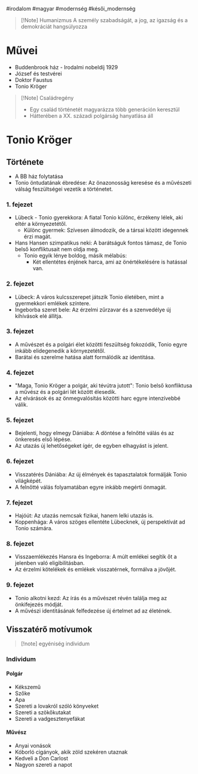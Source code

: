 #irodalom #magyar #modernség #késői_modernség 

>[!Note] Humanizmus
> A személy szabadságát, a jog, az igazság és a demokráciát hangsúlyozza
# Művei
-  Buddenbrook ház - Irodalmi nobeldíj 1929
- József és testvérei
- Doktor Faustus
- Tonio Kröger

> [!Note] Családregény
>- Egy család történetét magyarázza több generáción keresztül 
>- Hátterében a XX. századi polgárság hanyatlása áll

# Tonio Kröger
## Története
- A BB ház folytatása
- Tonio öntudatának ébredése: Az önazonosság keresése és a művészeti válság feszültségei vezetik a történetet.
### 1. fejezet
- Lübeck - Tonio gyerekkora: A fiatal Tonio különc, érzékeny lélek, aki eltér a környezetétől.
	- Különc gyermek: Szívesen álmodozik, de a társai között idegennek érzi magát.
- Hans Hansen szimpatikus neki: A barátságuk fontos támasz, de Tonio belső konfliktusait nem oldja meg.
	- Tonio egyik lénye boldog, másik mélabús: 
		- Két ellentétes énjének harca, ami az önértékelésére is hatással van.
### 2. fejezet
- Lübeck: A város kulcsszerepet játszik Tonio életében, mint a gyermekkori emlékek színtere.
- Ingeborba szeret bele: Az érzelmi zűrzavar és a szenvedélye új kihívások elé állítja.
### 3. fejezet
- A művészet és a polgári élet közötti feszültség fokozódik, Tonio egyre inkább elidegenedik a környezetétől.
- Barátai és szerelme hatása alatt formálódik az identitása.
### 4. fejezet
- "Maga, Tonio Kröger a polgár, aki tévútra jutott": Tonio belső konfliktusa a művész és a polgári lét között élesedik.
- Az elvárások és az önmegvalósítás közötti harc egyre intenzívebbé válik.
### 5. fejezet
- Bejelenti, hogy elmegy Dániába: A döntése a felnőtté válás és az önkeresés első lépése.
- Az utazás új lehetőségeket ígér, de egyben elhagyást is jelent.
### 6. fejezet
- Visszatérés Dániába: Az új élmények és tapasztalatok formálják Tonio világképét.
- A felnőtté válás folyamatában egyre inkább megérti önmagát.
### 7. fejezet
- Hajóút: Az utazás nemcsak fizikai, hanem lelki utazás is.
- Koppenhága: A város szöges ellentéte Lübecknek, új perspektívát ad Tonio számára.
### 8. fejezet
- Visszaemlékezés Hansra és Ingeborra: A múlt emlékei segítik őt a jelenben való eligibilitásban.
- Az érzelmi kötelékek és emlékek visszatérnek, formálva a jövőjét.
### 9. fejezet
- Tonio alkotni kezd: Az írás és a művészet révén találja meg az önkifejezés módját.
- A művészi identitásának felfedezése új értelmet ad az életének.
## Visszatérő motívumok
>[!note] egyéniség
>individum

### Individum
#### Polgár
- Kékszemű
- Szőke
- Apa
- Szereti a lovakról szóló könyveket
- Szereti a szökőkutakat
- Szereti a vadgesztenyefákat
#### Művész
- Anyai vonások
- Kóborló cigányok, akik zöld szekéren utaznak
- Kedveli a Don Carlost 
- Nagyon szereti a napot 